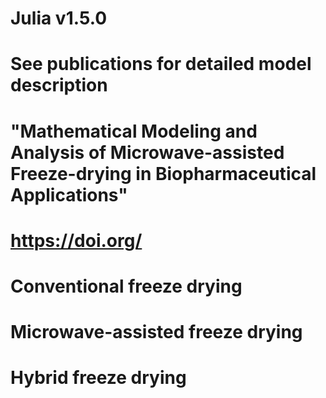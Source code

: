 # Julia v1.5.0

# See publications for detailed model description
# "Mathematical Modeling and Analysis of Microwave-assisted Freeze-drying in Biopharmaceutical Applications"
# https://doi.org/

# Conventional freeze drying
# Microwave-assisted freeze drying
# Hybrid freeze drying
